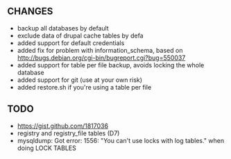 ## CHANGES

* backup all databases by default
* exclude data of drupal cache tables by defa
* added support for default credentials
* added fix for problem with information_schema, based on http://bugs.debian.org/cgi-bin/bugreport.cgi?bug=550037
* added support for table per file backup, avoids locking the whole database
* added support for git (use at your own risk)
* added restore.sh if you're using a table per file

## TODO
* https://gist.github.com/1817036
* registry and registry_file tables (D7)
* mysqldump: Got error: 1556: "You can't use locks with log tables." when doing LOCK TABLES